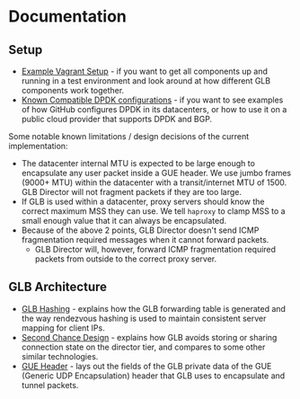 # Documentation

## Setup

 * [Example Vagrant Setup](./setup/example-setup-vagrant.md) - if you want to get all components up and running in a test environment and look around at how different GLB components work together.
 * [Known Compatible DPDK configurations](./setup/known-compatible-dpdk.md) - if you want to see examples of how GitHub configures DPDK in its datacenters, or how to use it on a public cloud provider that supports DPDK and BGP.

Some notable known limitations / design decisions of the current implementation:
 * The datacenter internal MTU is expected to be large enough to encapsulate any user packet inside a GUE header. We use jumbo frames (9000+ MTU) within the datacenter with a transit/internet MTU of 1500. GLB Director will not fragment packets if they are too large.
 * If GLB is used within a datacenter, proxy servers should know the correct maximum MSS they can use. We tell `haproxy` to clamp MSS to a small enough value that it can always be encapsulated.
 * Because of the above 2 points, GLB Director doesn't send ICMP fragmentation required messages when it cannot forward packets.
   * GLB Director will, however, forward ICMP fragmentation required packets from outside to the correct proxy server.

## GLB Architecture

 * [GLB Hashing](./development/glb-hashing.md) - explains how the GLB forwarding table is generated and the way rendezvous hashing is used to maintain consistent server mapping for client IPs.
 * [Second Chance Design](./development/second-chance-design.md) - explains how GLB avoids storing or sharing connection state on the director tier, and compares to some other similar technologies.
 * [GUE Header](./development/gue-header.md) - lays out the fields of the GLB private data of the GUE (Generic UDP Encapsulation) header that GLB uses to encapsulate and tunnel packets.
